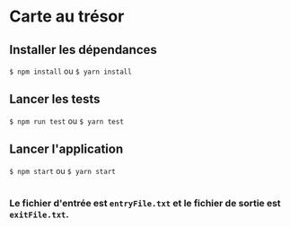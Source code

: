 # Carte au trésor

## Installer les dépendances

`$ npm install` ou `$ yarn install`

## Lancer les tests

`$ npm run test` ou `$ yarn test`

## Lancer l'application

`$ npm start` ou `$ yarn start`
#
### Le fichier d'entrée est `entryFile.txt` et le fichier de sortie est `exitFile.txt`.
